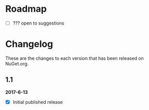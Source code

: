 # Roadmap
- [ ] ??? open to suggestions


# Changelog

These are the changes to each version that has been released
on NuGet.org.

## 1.1

**2017-6-13**

- [x] Initial published release

